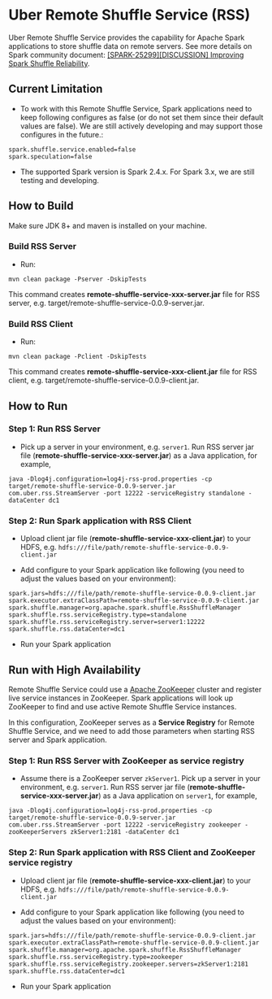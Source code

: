 # Uber Remote Shuffle Service (RSS)

Uber Remote Shuffle Service provides the capability for Apache Spark applications to store shuffle data 
on remote servers. See more details on Spark community document: 
[[SPARK-25299][DISCUSSION] Improving Spark Shuffle Reliability](https://docs.google.com/document/d/1uCkzGGVG17oGC6BJ75TpzLAZNorvrAU3FRd2X-rVHSM/edit?ts=5e3c57b8).

## Current Limitation

- To work with this Remote Shuffle Service, Spark applications need to keep following configures as false (or do not set them since their default values are false). We are still actively developing and may support those configures in the future.:
```
spark.shuffle.service.enabled=false
spark.speculation=false
```

- The supported Spark version is Spark 2.4.x. For Spark 3.x, we are still testing and developing.

## How to Build

Make sure JDK 8+ and maven is installed on your machine.

### Build RSS Server

- Run: 

```
mvn clean package -Pserver -DskipTests
```

This command creates **remote-shuffle-service-xxx-server.jar** file for RSS server, e.g. target/remote-shuffle-service-0.0.9-server.jar.

### Build RSS Client

- Run: 

```
mvn clean package -Pclient -DskipTests
```

This command creates **remote-shuffle-service-xxx-client.jar** file for RSS client, e.g. target/remote-shuffle-service-0.0.9-client.jar.

## How to Run

### Step 1: Run RSS Server

- Pick up a server in your environment, e.g. `server1`. Run RSS server jar file (**remote-shuffle-service-xxx-server.jar**) as a Java application, for example,

```
java -Dlog4j.configuration=log4j-rss-prod.properties -cp target/remote-shuffle-service-0.0.9-server.jar com.uber.rss.StreamServer -port 12222 -serviceRegistry standalone -dataCenter dc1
```

### Step 2: Run Spark application with RSS Client

- Upload client jar file (**remote-shuffle-service-xxx-client.jar**) to your HDFS, e.g. `hdfs:///file/path/remote-shuffle-service-0.0.9-client.jar`

- Add configure to your Spark application like following (you need to adjust the values based on your environment):

```
spark.jars=hdfs:///file/path/remote-shuffle-service-0.0.9-client.jar
spark.executor.extraClassPath=remote-shuffle-service-0.0.9-client.jar
spark.shuffle.manager=org.apache.spark.shuffle.RssShuffleManager
spark.shuffle.rss.serviceRegistry.type=standalone
spark.shuffle.rss.serviceRegistry.server=server1:12222
spark.shuffle.rss.dataCenter=dc1
```

- Run your Spark application

## Run with High Availability

Remote Shuffle Service could use a [Apache ZooKeeper](https://zookeeper.apache.org/) cluster and register live service 
instances in ZooKeeper. Spark applications will look up ZooKeeper to find and use active Remote Shuffle Service instances. 

In this configuration, ZooKeeper serves as a **Service Registry** for Remote Shuffle Service, and we need to add those 
parameters when starting RSS server and Spark application.

### Step 1: Run RSS Server with ZooKeeper as service registry

- Assume there is a ZooKeeper server `zkServer1`. Pick up a server in your environment, e.g. `server1`. Run RSS server jar file (**remote-shuffle-service-xxx-server.jar**) as a Java application on `server1`, for example,

```
java -Dlog4j.configuration=log4j-rss-prod.properties -cp target/remote-shuffle-service-0.0.9-server.jar com.uber.rss.StreamServer -port 12222 -serviceRegistry zookeeper -zooKeeperServers zkServer1:2181 -dataCenter dc1
```

### Step 2: Run Spark application with RSS Client and ZooKeeper service registry

- Upload client jar file (**remote-shuffle-service-xxx-client.jar**) to your HDFS, e.g. `hdfs:///file/path/remote-shuffle-service-0.0.9-client.jar`

- Add configure to your Spark application like following (you need to adjust the values based on your environment):

```
spark.jars=hdfs:///file/path/remote-shuffle-service-0.0.9-client.jar
spark.executor.extraClassPath=remote-shuffle-service-0.0.9-client.jar
spark.shuffle.manager=org.apache.spark.shuffle.RssShuffleManager
spark.shuffle.rss.serviceRegistry.type=zookeeper
spark.shuffle.rss.serviceRegistry.zookeeper.servers=zkServer1:2181
spark.shuffle.rss.dataCenter=dc1
```

- Run your Spark application
